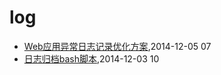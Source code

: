 # log
* [Web应用异常日志记录优化方案](/2014/2014-12-05-web-error-log-method),2014-12-05 07
* [日志归档bash脚本](/2014/2014-12-03-shell-for-log-achive),2014-12-03 10
